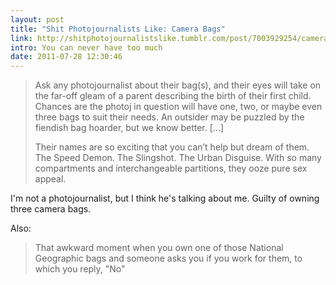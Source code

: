 ```yaml
---
layout: post
title: "Shit Photojournalists Like: Camera Bags"
link: http://shitphotojournalistslike.tumblr.com/post/7003929254/camera-bags
intro: You can never have too much
date: 2011-07-28 12:30:46 
---
```

> Ask any photojournalist about their bag(s), and their eyes will take on the 
> far-off gleam of a parent describing the birth of their first child. Chances 
> are the photoj in question will have one, two, or maybe even three bags to 
> suit their needs. An outsider may be puzzled by the fiendish bag hoarder, but 
> we know better. \[...\]
>
> Their names are so exciting that you can’t help but dream of them. The 
> Speed Demon. The Slingshot. The Urban Disguise. With so many compartments 
> and interchangeable partitions, they ooze pure sex appeal.

I'm not a photojournalist, but I think he's talking about me. Guilty of owning 
three camera bags.

Also:

> That awkward moment when you own one of those National Geographic bags and 
> someone asks you if you work for them, to which you reply, "No"
